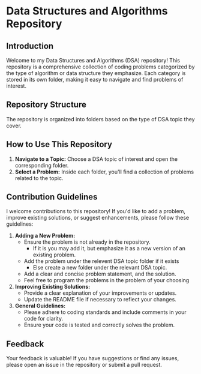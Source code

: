 # Data Structures and Algorithms Repository

## Introduction

Welcome to my Data Structures and Algorithms (DSA) repository! This repository is a comprehensive collection of coding problems categorized by the type of algorithm or data structure they emphasize. Each category is stored in its own folder, making it easy to navigate and find problems of interest.

## Repository Structure

The repository is organized into folders based on the type of DSA topic they cover.

## How to Use This Repository

1. **Navigate to a Topic:** Choose a DSA topic of interest and open the corresponding folder.
2. **Select a Problem:** Inside each folder, you'll find a collection of problems related to the topic.

## Contribution Guidelines

I welcome contributions to this repository! If you'd like to add a problem, improve existing solutions, or suggest enhancements, please follow these guidelines:

1. **Adding a New Problem:**
   - Ensure the problem is not already in the repository.
     - If it is you may add it, but emphasize it as a new version of an existing problem.
   - Add the problem under the relevent DSA topic folder if it exists
     - Else create a new folder under the relevant DSA topic.
   - Add a clear and concise problem statement, and the solution.
   - Feel free to program the problems in the problem of your choosing
2. **Improving Existing Solutions:**
   - Provide a clear explanation of your improvements or updates.
   - Update the README file if necessary to reflect your changes.
3. **General Guidelines:**
   - Please adhere to coding standards and include comments in your code for clarity.
   - Ensure your code is tested and correctly solves the problem.

## Feedback

Your feedback is valuable! If you have suggestions or find any issues, please open an issue in the repository or submit a pull request.
